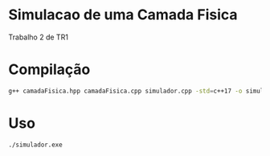 # Simulacao de uma Camada Fisica
Trabalho 2 de TR1

# Compilação

```bash
g++ camadaFisica.hpp camadaFisica.cpp simulador.cpp -std=c++17 -o simulador.exe
```

# Uso

```bash
./simulador.exe
```
